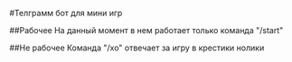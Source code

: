 #Телграмм бот для мини игр

##Рабочее
На данный момент в нем работает только команда "/start"

##Не рабочее
Команда "/xo" отвечает за игру в крестики нолики